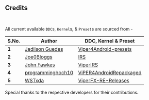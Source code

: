## Credits

<br>

All current available `DDC`s, `Kernel`s, & `Preset`s are sourced from -

S.No. | Author | DDC, Kernel & Preset
--- | --- | ---
**1** | [Jadilson Guedes](https://github.com/jadilson12) | [Viper4Android-presets](https://github.com/jadilson12/Viper4Android-presets)
**2** | [Joe0Bloggs](https://github.com/Joe0Bloggs) | [IRS](https://www.dropbox.com/sh/vbnj47jcnbgrvkv/AAAcAP6ypyGJa0995Nq37PEFa)
**3** | [John Fawkes](https://github.com/JohnFawkes) | [ViperIRS](https://drive.google.com/file/d/1Bii6ER0cNgHMspVozMIfYfFAu3l16d_-/view?usp=sharing)
**4** | [programminghoch10](https://github.com/programminghoch10) | [ViPER4AndroidRepackaged](https://github.com/programminghoch10/ViPER4AndroidRepackaged)
**5** | [WSTxda](https://github.com/WSTxda) | [ViperFX-RE-Releases](https://github.com/WSTxda/ViperFX-RE-Releases)

Special thanks to the respective developers for their contributions.
